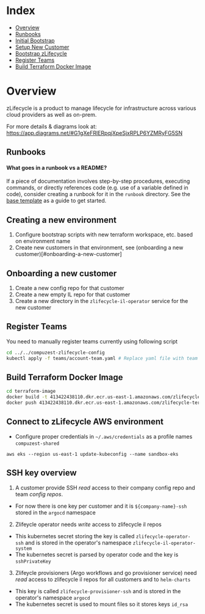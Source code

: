 # Index
- [Overview](#overview)
- [Runbooks](#runbooks)
- [Initial Bootstrap](./runbook/setup/initial-bootstrap.md)
- [Setup New Customer](./runbook/setup/new-customer-setup.md)
- [Bootstrap zLifecycle](./runbook/setup/bootstrap-zlifecycle.md)
- [Register Teams](#register-teams)
- [Build Terraform Docker Image](build-terraform-docker-image)

# Overview

zLifecycle is a product to manage lifecycle for infrastructure across various cloud providers as well as on-prem.

For more details & diagrams look at: https://app.diagrams.net/#G1gXeFRlERpqjXpeSjxRPLP6YZMRyFG5SN

## Runbooks

#### What goes in a runbook vs a README?
If a piece of documentation involves step-by-step procedures, executing commands, or directly references code (e.g. use of a variable defined in code), consider creating a runbook for it in the `runbook` directory. See the [base template](./runbook/template.md) as a guide to get started.

## Creating a new environment
1. Configure bootstrap scripts with new terraform workspace, etc. based on environment name
1. Create new customers in that environment, see (onboarding a new customer)[#onboarding-a-new-customer]

## Onboarding a new customer
1. Create a new config repo for that customer
1. Create a new empty IL repo for that customer
1. Create a new directory in the `zlifecycle-il-operator` service for the new customer

## Register Teams

You need to manually register teams currently using following script

```bash
cd ../../compuzest-zlifecycle-config
kubectl apply -f teams/account-team.yaml # Replace yaml file with team name for the team you want to register
```

## Build Terraform Docker Image

```bash
cd terraform-image
docker build -t 413422438110.dkr.ecr.us-east-1.amazonaws.com/zlifecycle-terraform:latest .
docker push 413422438110.dkr.ecr.us-east-1.amazonaws.com/zlifecycle-terraform:latest
```

## Connect to zLifecycle AWS environment
- Configure proper credentials in `~/.aws/credentials` as a profile names `compuzest-shared`
```
aws eks --region us-east-1 update-kubeconfig --name sandbox-eks
```

## SSH key overview

1. A customer provide SSH _read_ access to their company config repo and team _config repos_.
- For now there is one key per customer and it is `${company-name}-ssh` stored in the `argocd` namespace
2. Zlifeycle operator needs _write_ access to zlifecycle il repos
- This kubernetes secret storing the key is called `zlifecycle-operator-ssh` and is stored in the operator's namespace `zlifecycle-il-operator-system`
- The kubernetes secret is parsed by operator code and the key is `sshPrivateKey`
3. Zlifeycle provisioners (Argo workflows and go provisioner service) need _read_ access to zlifecycle il repos for all customers and to `helm-charts`
- This key is called `zlifecycle-provisioner-ssh` and is stored in the operator's namespace `argocd`
- The kubernetes secret is used to mount files so it stores keys `id_rsa`